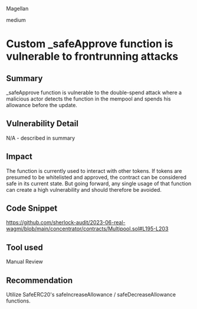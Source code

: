 Magellan

medium

# Custom _safeApprove function is vulnerable to frontrunning attacks

## Summary
_safeApprove function is vulnerable to the double-spend attack where a malicious actor detects the function in the mempool and spends his allowance before the update.
## Vulnerability Detail
N/A - described in summary
## Impact
The function is currently used to interact with other tokens. If tokens are presumed to be whitelisted and approved, the contract can be considered safe in its current state. But going forward, any single usage of that function can create a high vulnerability and should therefore be avoided.
## Code Snippet
https://github.com/sherlock-audit/2023-06-real-wagmi/blob/main/concentrator/contracts/Multipool.sol#L195-L203
## Tool used
Manual Review
## Recommendation
Utilize SafeERC20's safeIncreaseAllowance / safeDecreaseAllowance functions.